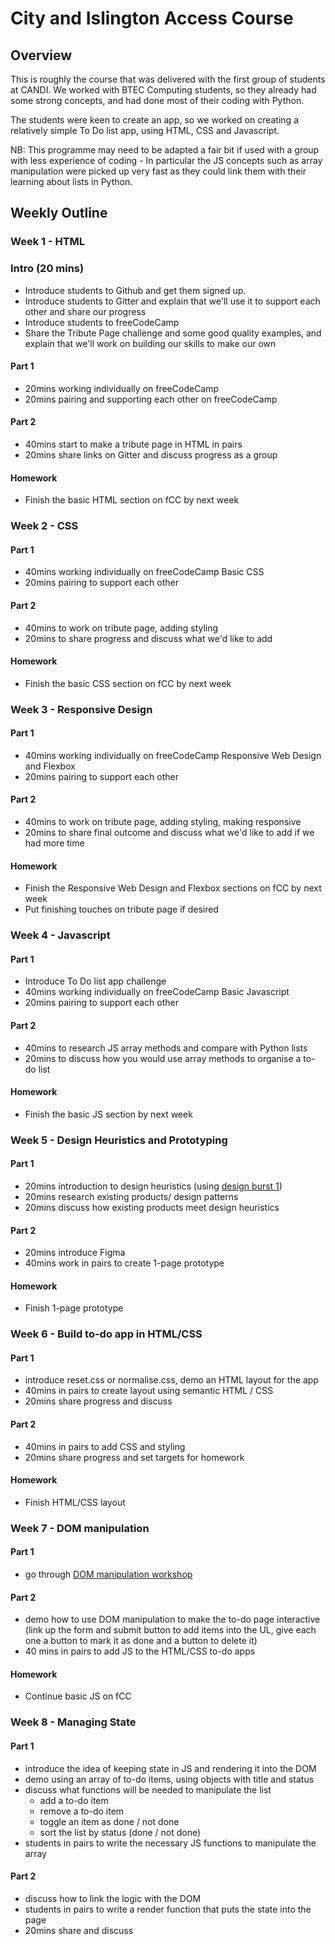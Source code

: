 # City and Islington Access Course

## Overview

This is roughly the course that was delivered with the first group of students at CANDI. We worked with BTEC Computing students, so they already had some strong concepts, and had done most of their coding with Python.

The students were keen to create an app, so we worked on creating a relatively simple To Do list app, using HTML, CSS and Javascript.

NB: This programme may need to be adapted a fair bit if used with a group with less experience of coding - In particular the JS concepts such as array manipulation were picked up very fast as they could link them with their learning about lists in Python.

## Weekly Outline

### Week 1 - HTML

### Intro (20 mins)

- Introduce students to Github and get them signed up.
- Introduce students to Gitter and explain that we'll use it to support each other and share our progress
- Introduce students to freeCodeCamp
- Share the Tribute Page challenge and some good quality examples, and explain that we'll work on building our skills to make our own

#### Part 1

- 20mins working individually on freeCodeCamp
- 20mins pairing and supporting each other on freeCodeCamp

#### Part 2

- 40mins start to make a tribute page in HTML in pairs
- 20mins share links on Gitter and discuss progress as a group

#### Homework

- Finish the basic HTML section on fCC by next week

### Week 2 - CSS

#### Part 1

- 40mins working individually on freeCodeCamp Basic CSS
- 20mins pairing to support each other

#### Part 2

- 40mins to work on tribute page, adding styling
- 20mins to share progress and discuss what we'd like to add

#### Homework

- Finish the basic CSS section on fCC by next week

### Week 3 - Responsive Design

#### Part 1

- 40mins working individually on freeCodeCamp Responsive Web Design and Flexbox
- 20mins pairing to support each other

#### Part 2

- 40mins to work on tribute page, adding styling, making responsive
- 20mins to share final outcome and discuss what we'd like to add if we had more time

#### Homework

- Finish the Responsive Web Design and Flexbox sections on fCC by next week
- Put finishing touches on tribute page if desired

### Week 4 - Javascript

#### Part 1

- Introduce To Do list app challenge
- 40mins working individually on freeCodeCamp Basic Javascript
- 20mins pairing to support each other

#### Part 2

- 40mins to research JS array methods and compare with Python lists
- 20mins to discuss how you would use array methods to organise a to-do list

#### Homework

- Finish the basic JS section by next week

### Week 5 - Design Heuristics and Prototyping

#### Part 1

- 20mins introduction to design heuristics (using [design burst 1](https://github.com/foundersandcoders/design-bursts))
- 20mins research existing products/ design patterns
- 20mins discuss how existing products meet design heuristics

#### Part 2

- 20mins introduce Figma
- 40mins work in pairs to create 1-page prototype

#### Homework

- Finish 1-page prototype

### Week 6 - Build to-do app in HTML/CSS

#### Part 1

- introduce reset.css or normalise.css, demo an HTML layout for the app
- 40mins in pairs to create layout using semantic HTML / CSS
- 20mins share progress and discuss

#### Part 2

- 40mins in pairs to add CSS and styling
- 20mins share progress and set targets for homework

#### Homework

- Finish HTML/CSS layout

### Week 7 - DOM manipulation

#### Part 1

- go through [DOM manipulation workshop](../../workshops/dom-manipulation)

#### Part 2

- demo how to use DOM manipulation to make the to-do page interactive (link up the form and submit button to add items into the UL, give each one a button to mark it as done and a button to delete it)
- 40 mins in pairs to add JS to the HTML/CSS to-do apps

#### Homework

- Continue basic JS on fCC

### Week 8 - Managing State

#### Part 1

- introduce the idea of keeping state in JS and rendering it into the DOM
- demo using an array of to-do items, using objects with title and status
- discuss what functions will be needed to manipulate the list
  - add a to-do item
  - remove a to-do item
  - toggle an item as done / not done
  - sort the list by status (done / not done)
- students in pairs to write the necessary JS functions to manipulate the array

#### Part 2

- discuss how to link the logic with the DOM
- students in pairs to write a render function that puts the state into the page
- 20mins share and discuss
